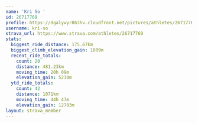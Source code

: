 ```yaml
---
name: 'Kri So '
id: 26717769
profile: https://dgalywyr863hv.cloudfront.net/pictures/athletes/26717769/7761026/14/large.jpg
username: kri-so
strava_url: https://www.strava.com/athletes/26717769
stats:
  biggest_ride_distance: 175.67km
  biggest_climb_elevation_gain: 1809m
  recent_ride_totals:
    count: 20
    distance: 481.23km
    moving_time: 20h 09m
    elevation_gain: 5230m
  ytd_ride_totals:
    count: 42
    distance: 1071km
    moving_time: 44h 47m
    elevation_gain: 12703m
layout: strava_member
--- 
```

